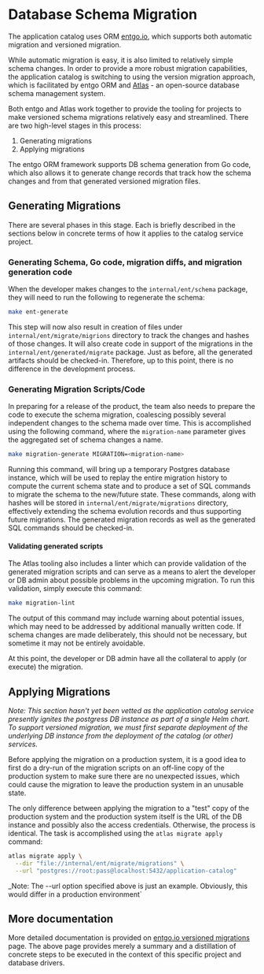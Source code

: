 <!---
  SPDX-FileCopyrightText: (C) 2025 Intel Corporation
  SPDX-License-Identifier: Apache-2.0
-->
# Database Schema Migration

The application catalog uses ORM [entgo.io], which supports both automatic migration and versioned migration.

While automatic migration is easy, it is also limited to relatively simple schema changes. In order to provide
a more robust migration capabilities, the application catalog is switching to using the version migration approach, which
is facilitated by entgo ORM and [Atlas] - an open-source database schema management system.

Both entgo and Atlas work together to provide the tooling for projects to make versioned schema migrations 
relatively easy and streamlined. There are two high-level stages in this process:

1) Generating migrations
2) Applying migrations

The entgo ORM framework supports DB schema generation from Go code, which also allows it to generate 
change records that track how the schema changes and from that generated versioned migration files.

## Generating Migrations
There are several phases in this stage. Each is briefly described in the sections below in concrete terms of
how it applies to the catalog service project.

### Generating Schema, Go code, migration diffs, and migration generation code
When the developer makes changes to the `internal/ent/schema` package, they will need to run the following to regenerate
the schema:
```bash
make ent-generate
```

This step will now also result in creation of files under `internal/ent/migrate/migrions`
directory to track the changes and hashes of those changes. It will also create code in support of the migrations 
in the `internal/ent/generated/migrate` package. Just as before, all the generated artifacts should be checked-in.
Therefore, up to this point, there is no difference in the development process.

### Generating Migration Scripts/Code

In preparing for a release of the product, the team also needs to prepare the code to execute the schema migration,
coalescing possibly several independent changes to the schema made over time. This is accomplished using the following
command,  where the `migration-name` parameter gives the aggregated set of schema changes a name.
```bash
make migration-generate MIGRATION=<migration-name>
```

Running this command, will bring up a temporary Postgres database instance, which will be used to replay the
entire migration history to compute the current schema state and to produce a set of SQL commands to migrate the schema
to the new/future state. These commands, along with hashes will be stored in `internal/ent/migrate/migrations` directory,
effectively extending the schema evolution records and thus supporting future migrations. The generated migration
records as well as the generated SQL commands should be checked-in.

#### Validating generated scripts

The Atlas tooling also includes a linter which can provide validation of the generated migration scripts and
can serve as a means to alert the developer or DB admin about possible problems in the upcoming migration.
To run this validation, simply execute this command:
```bash
make migration-lint
```
The output of this command may include warning about potential issues, which may need to be addressed by
additional manually written code. If schema changes are made deliberately, this should not be necessary, but sometime
it may not be entirely avoidable.

At this point, the developer or DB admin have all the collateral to apply (or execute) the migration.

## Applying Migrations

_Note: This section hasn't yet been vetted as the application catalog service presently ignites the postgress
DB instance as part of a single Helm chart. To support versioned migration, we must first separate deployment
of the underlying DB instance from the deployment of the catalog (or other) services._

Before applying the migration on a production system, it is a good idea to first do a dry-run of the migration
scripts on an off-line copy of the production system to make sure there are no unexpected issues, which could
cause the migration to leave the production system in an unusable state.

The only difference between applying the migration to a "test" copy of the production system and the production
system itself is the URL of the DB instance and possibly also the access credentials. Otherwise, the process
is identical. The task is accomplished using the `atlas migrate apply` command:

```bash
atlas migrate apply \
  --dir "file://internal/ent/migrate/migrations" \
  --url "postgres://root:pass@localhost:5432/application-catalog"
```

_Note: The --url option specified above is just an example. Obviously, this would differ in a production environment`

## More documentation

More detailed documentation is provided on [entgo.io versioned migrations] page. The above page provides merely a summary and a distillation 
of concrete steps to be executed in the context of this specific project and database drivers.


[entgo.io]: https://entgo.io/docs/versioned-migrations/
[Atlas]: https://atlasgo.io/getting-started/
[entgo.io versioned migrations]: https://entgo.io/docs/versioned-migrations/

